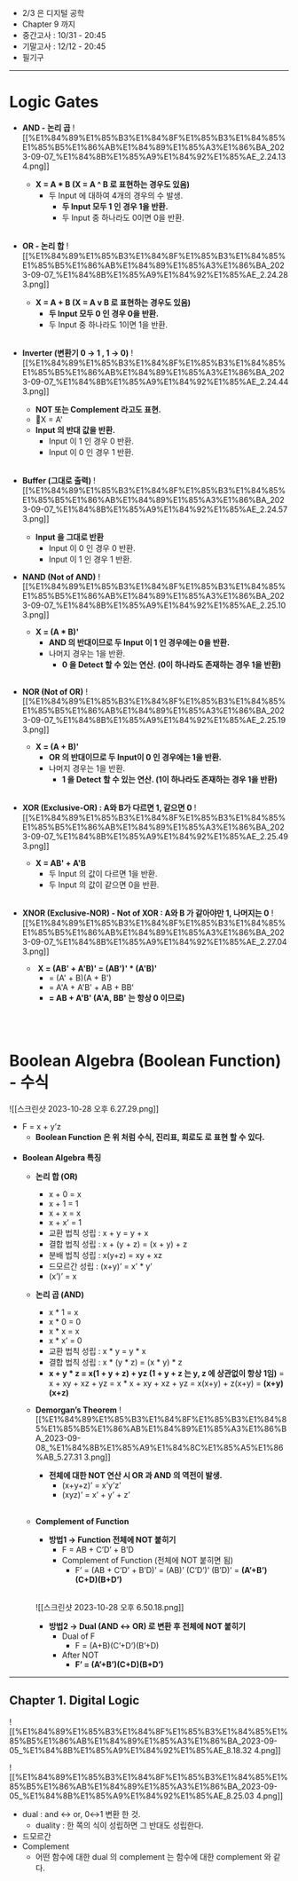   

- 2/3 은 디지털 공학
- Chapter 9 까지
- 중간고사 : 10/31 - 20:45
- 기말고사 : 12/12 - 20:45
- 필기구

  

---
# Logic Gates
- **AND - 논리 곱**
	![[%E1%84%89%E1%85%B3%E1%84%8F%E1%85%B3%E1%84%85%E1%85%B5%E1%86%AB%E1%84%89%E1%85%A3%E1%86%BA_2023-09-07_%E1%84%8B%E1%85%A9%E1%84%92%E1%85%AE_2.24.13 4.png]]
	- **X = A * B (X = A ^ B 로 표현하는 경우도 있음)**
		- 두 Input 에 대하여 4개의 경우의 수 발생.
			- **두 Input 모두 1 인 경우 1을 반환.**
			- 두 Input 중 하나라도 0이면 0을 반환.
	<br><br>

- **OR - 논리 합**
	![[%E1%84%89%E1%85%B3%E1%84%8F%E1%85%B3%E1%84%85%E1%85%B5%E1%86%AB%E1%84%89%E1%85%A3%E1%86%BA_2023-09-07_%E1%84%8B%E1%85%A9%E1%84%92%E1%85%AE_2.24.28 3.png]]
	- **X = A + B (X = A v B 로 표현하는 경우도 있음)**
		- **두 Input 모두 0 인 경우 0을 반환.**
		- 두 Input 중 하나라도 1이면 1을 반환.
	<br><br>
- **Inverter (변환기 0 → 1 , 1 → 0)**
	![[%E1%84%89%E1%85%B3%E1%84%8F%E1%85%B3%E1%84%85%E1%85%B5%E1%86%AB%E1%84%89%E1%85%A3%E1%86%BA_2023-09-07_%E1%84%8B%E1%85%A9%E1%84%92%E1%85%AE_2.24.44 3.png]]
	- **NOT 또는 Complement 라고도 표현.**
	- X = A'
	- **Input 의 반대 값을 반환.**
		- Input 이 1 인 경우 0 반환.
		- Input 이 0 인 경우 1 반환.
      <br><br>
- **Buffer (그대로 출력)**
	![[%E1%84%89%E1%85%B3%E1%84%8F%E1%85%B3%E1%84%85%E1%85%B5%E1%86%AB%E1%84%89%E1%85%A3%E1%86%BA_2023-09-07_%E1%84%8B%E1%85%A9%E1%84%92%E1%85%AE_2.24.57 3.png]]
	- **Input 을 그대로 반환**
		- Input 이 0 인 경우 0 반환.
		- Input 이 1 인 경우 1 반환.
    
- **NAND (Not of AND)**
	![[%E1%84%89%E1%85%B3%E1%84%8F%E1%85%B3%E1%84%85%E1%85%B5%E1%86%AB%E1%84%89%E1%85%A3%E1%86%BA_2023-09-07_%E1%84%8B%E1%85%A9%E1%84%92%E1%85%AE_2.25.10 3.png]]
	- **X = (A * B)'**
		- **AND 의 반대이므로 두 Input 이 1 인 경우에는 0을 반환.**
		- 나머지 경우는 1을 반환.
			- **0 을 Detect 할 수 있는 연산. (0이 하나라도 존재하는 경우 1을 반환)**
    <br><br>
- **NOR (Not of OR)**
	![[%E1%84%89%E1%85%B3%E1%84%8F%E1%85%B3%E1%84%85%E1%85%B5%E1%86%AB%E1%84%89%E1%85%A3%E1%86%BA_2023-09-07_%E1%84%8B%E1%85%A9%E1%84%92%E1%85%AE_2.25.19 3.png]]
	- **X = (A + B)'**
		- **OR 의 반대이므로 두 Input이 0 인 경우에는 1을 반환.**
		- 나머지 경우는 1을 반환.
			- **1 을 Detect 할 수 있는 연산. (1이 하나라도 존재하는 경우 1을 반환)**
	<br><br>
- **XOR (Exclusive-OR) : A와 B가 다르면 1, 같으면 0**
	![[%E1%84%89%E1%85%B3%E1%84%8F%E1%85%B3%E1%84%85%E1%85%B5%E1%86%AB%E1%84%89%E1%85%A3%E1%86%BA_2023-09-07_%E1%84%8B%E1%85%A9%E1%84%92%E1%85%AE_2.25.49 3.png]]
	- **X = AB' + A'B**
		- 두 Input 의 값이 다르면 1을 반환.
		- 두 Input 의 값이 같으면 0을 반환.
<br><br>
- **XNOR (Exclusive-NOR) - Not of XOR : A와 B 가 같아야만 1, 나머지는 0**
	![[%E1%84%89%E1%85%B3%E1%84%8F%E1%85%B3%E1%84%85%E1%85%B5%E1%86%AB%E1%84%89%E1%85%A3%E1%86%BA_2023-09-07_%E1%84%8B%E1%85%A9%E1%84%92%E1%85%AE_2.27.04 3.png]]
	-  **X = (AB' + A'B)' = (AB')' * (A'B)'**
		- = (A' + B)(A + B')
		- = A'A + A'B' + AB + BB'
		- **= AB + A'B' (A'A, BB' 는 항상 0 이므로)**
  
<br><br>
# Boolean Algebra (Boolean Function) - 수식
![[스크린샷 2023-10-28 오후 6.27.29.png]]
- F = x + y’z
	- **Boolean Function 은 위 처럼 수식, 진리표, 회로도 로 표현 할 수 있다.**
<br><br>
- **Boolean Algebra 특징**
    - **논리 합 (OR)**
        - x + 0 = x
        - x + 1 = 1
        - x + x = x
        - x + x’ = 1
        - 교환 법칙 성립 : x + y = y + x
        - 결합 법칙 성립 : x + (y + z) = (x + y) + z
        - 분배 법칙 성립 : x(y+z) = xy + xz
        - 드모르간 성립 : (x+y)’ = x’ * y’
        - (x’)’ = x
    - **논리 곱 (AND)**
        - x * 1 = x
        - x * 0 = 0
        - x * x = x
        - x * x’ = 0
        - 교환 법칙 성립 : x * y = y * x
        - 결합 법칙 성립 : x * (y * z) = (x * y) * z
        - **x + y * z = x(1 + y + z) + yz (1 + y + z 는 y, z 에 상관없이 항상 1임)**
            = x + xy + xz + yz
            = x * x + xy + xz + yz
            = x(x+y) + z(x+y)
            = **(x+y)(x+z)**
	
    - **Demorgan’s Theorem**
	    ![[%E1%84%89%E1%85%B3%E1%84%8F%E1%85%B3%E1%84%85%E1%85%B5%E1%86%AB%E1%84%89%E1%85%A3%E1%86%BA_2023-09-08_%E1%84%8B%E1%85%A9%E1%84%8C%E1%85%A5%E1%86%AB_5.27.31 3.png]]
        - **전체에 대한 NOT 연산 시 OR 과 AND 의 역전이 발생.**
	        - (x+y+z)’ = x’y’z’
	        - (xyz)’ = x’ + y’ + z’
        <br><br>
    - **Complement of Function**
        - **방법1 → Function 전체에 NOT 붙히기**
            - F = AB + C’D’ + B’D
            - Complement of Function (전체에 NOT 붙히면 됨)
                - F’ = (AB + C’D’ + B’D)’
                    = (AB)’ (C’D’)’ (B’D)’
                    = **(A’+B’)(C+D)(B+D’)**
            <br>
        ![[스크린샷 2023-10-28 오후 6.50.18.png]]
        - **방법2 → Dual (AND ↔ OR) 로 변환 후 전체에 NOT 붙히기**
            - Dual of F
                - F = (A+B)(C’+D’)(B’+D)
            - After NOT
                - **F’ = (A’+B’)(C+D)(B+D’)**

  

  

  

---

## Chapter 1. Digital Logic

![[%E1%84%89%E1%85%B3%E1%84%8F%E1%85%B3%E1%84%85%E1%85%B5%E1%86%AB%E1%84%89%E1%85%A3%E1%86%BA_2023-09-05_%E1%84%8B%E1%85%A9%E1%84%92%E1%85%AE_8.18.32 4.png]]
  
![[%E1%84%89%E1%85%B3%E1%84%8F%E1%85%B3%E1%84%85%E1%85%B5%E1%86%AB%E1%84%89%E1%85%A3%E1%86%BA_2023-09-05_%E1%84%8B%E1%85%A9%E1%84%92%E1%85%AE_8.25.03 4.png]]

- dual : and ↔ or, 0↔1 변환 한 것.
    - duality : 한 쪽의 식이 성립하면 그 반대도 성립한다.
- 드모르간
- Complement
    - 어떤 함수에 대한 dual 의 complement 는 함수에 대한 complement 와 같다.